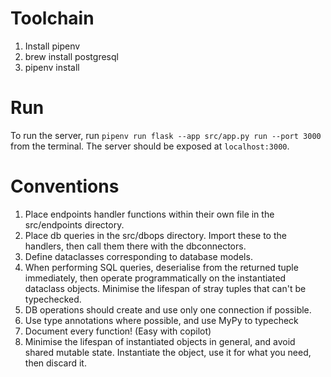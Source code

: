 # Toolchain

1. Install pipenv
2. brew install postgresql
3. pipenv install

# Run

To run the server, run
`pipenv run flask --app src/app.py run --port 3000`
from the terminal. The server should be exposed at `localhost:3000`.

# Conventions

1. Place endpoints handler functions within their own file in the src/endpoints directory.
2. Place db queries in the src/dbops directory. Import these to the handlers, then call them there with the dbconnectors.
3. Define dataclasses corresponding to database models.
4. When performing SQL queries, deserialise from the returned tuple immediately, then operate programmatically on the instantiated dataclass objects. Minimise the lifespan of stray tuples that can't be typechecked.
5. DB operations should create and use only one connection if possible.
6. Use type annotations where possible, and use MyPy to typecheck
7. Document every function! (Easy with copilot)
8. Minimise the lifespan of instantiated objects in general, and avoid shared mutable state. Instantiate the object, use it for what you need, then discard it.
